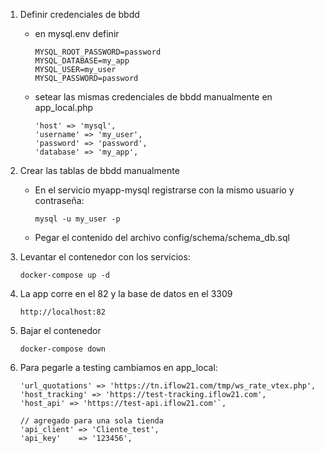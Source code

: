 1. Definir credenciales de bbdd
    - en mysql.env definir
        ```
        MYSQL_ROOT_PASSWORD=password
        MYSQL_DATABASE=my_app
        MYSQL_USER=my_user
        MYSQL_PASSWORD=password
        ```
    - setear las mismas credenciales de bbdd manualmente en app_local.php
        ```
        'host' => 'mysql',
        'username' => 'my_user',
        'password' => 'password',
        'database' => 'my_app',
        ```
2. Crear las tablas de bbdd manualmente
    - En el servicio myapp-mysql registrarse con la mismo usuario y contraseña:
        ```
        mysql -u my_user -p
        ```
    - Pegar el contenido del archivo config/schema/schema_db.sql
3. Levantar el contenedor con los servicios:
    ```
    docker-compose up -d
    ```
4. La app corre en el 82 y la base de datos en el 3309
    ```
    http://localhost:82
    ```
5. Bajar el contenedor
    ```
    docker-compose down
    ```
6. Para pegarle a testing cambiamos en app_local:

    ```
    'url_quotations' => 'https://tn.iflow21.com/tmp/ws_rate_vtex.php',
    'host_tracking' => 'https://test-tracking.iflow21.com',
    'host_api' => 'https://test-api.iflow21.com'`,

    // agregado para una sola tienda
    'api_client' => 'Cliente_test',
    'api_key'    => '123456',
    ```
